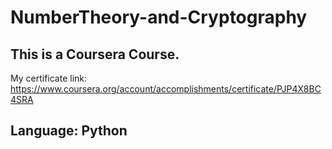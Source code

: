 # NumberTheory-and-Cryptography

## This is a Coursera Course.
My certificate link: https://www.coursera.org/account/accomplishments/certificate/PJP4X8BC4SRA

## Language: Python
